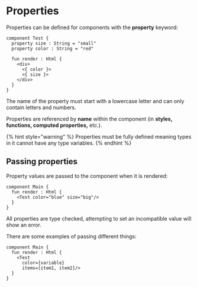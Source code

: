 # Properties

Properties can be defined for components with the **property** keyword:

```text
component Test {
  property size : String = "small"
  property color : String = "red"

  fun render : Html {
    <div>
      <{ color }>
      <{ size }>
    </div>
  }
}
```

The name of the property must start with a lowercase letter and can only contain letters and numbers.

Properties are referenced by **name** within the component \(in **styles, functions, computed properties,** etc.\).

{% hint style="warning" %}
Properties must be fully defined meaning types in it cannot have any type variables.
{% endhint %}

## Passing properties

Property values are passed to the component when it is rendered:

```text
component Main {
  fun render : Html {
    <Test color="blue" size="big"/>
  }
}
```

All properties are type checked, attempting to set an incompatible value will show an error.

There are some examples of passing different things:

```text
component Main {
  fun render : Html {
    <Test 
      color={variable}
      items=[item1, item2]/>
  }
}
```

